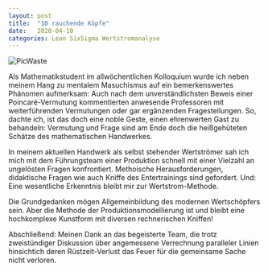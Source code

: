 ```yaml
---
layout: post
title:  "10 rauchende Köpfe"
date:   2020-04-10
categories: Lean SixSigma Wertstromanalyse
---
```


![PicWaste](/Dominic.Schroegendorfer/images/waste-recycle.jpg "Verschwendung - das wahre Gold des Problemlösers!")

Als Mathematikstudent im allwöchentlichen Kolloquium wurde ich neben meinem Hang zu mentalem Masuchismus auf ein bemerkenswertes Phänomen aufmerksam:
Auch nach dem unverständlichsten Beweis einer Poincaré-Vermutung kommentierten anwesende Professoren mit weiterführenden Vermutungen oder gar ergänzenden Fragestellungen.
So, dachte ich, ist das doch eine noble Geste, einen ehrenwerten Gast zu behandeln: 
Vermutung und Frage sind am Ende doch die heißgehüteten Schätze des mathematischen Handwerkes.

In meinem aktuellen Handwerk als selbst stehender Wertströmer sah ich mich mit dem Führungsteam einer Produktion schnell mit einer Vielzahl an ungelösten Fragen konfrontiert.
Methoische Herausforderungen, didaktische Fragen wie auch Kniffe des Entertrainings sind gefordert.
Und: Eine wesentliche Erkenntnis bleibt mir zur Wertstrom-Methode.

Die Grundgedanken mögen Allgemeinbildung des modernen Wertschöpfers sein.
Aber die Methode der Produktionsmodellierung ist und bleibt eine hochkomplexe Kunstform mit diversen rechnerischen Kniffen!

Abschließend: Meinen Dank an das begeisterte Team, die trotz zweistündiger Diskussion über angemessene Verrechnung paralleler Linien hinsichtich deren Rüstzeit-Verlust das Feuer für die gemeinsame Sache nicht verloren. 
